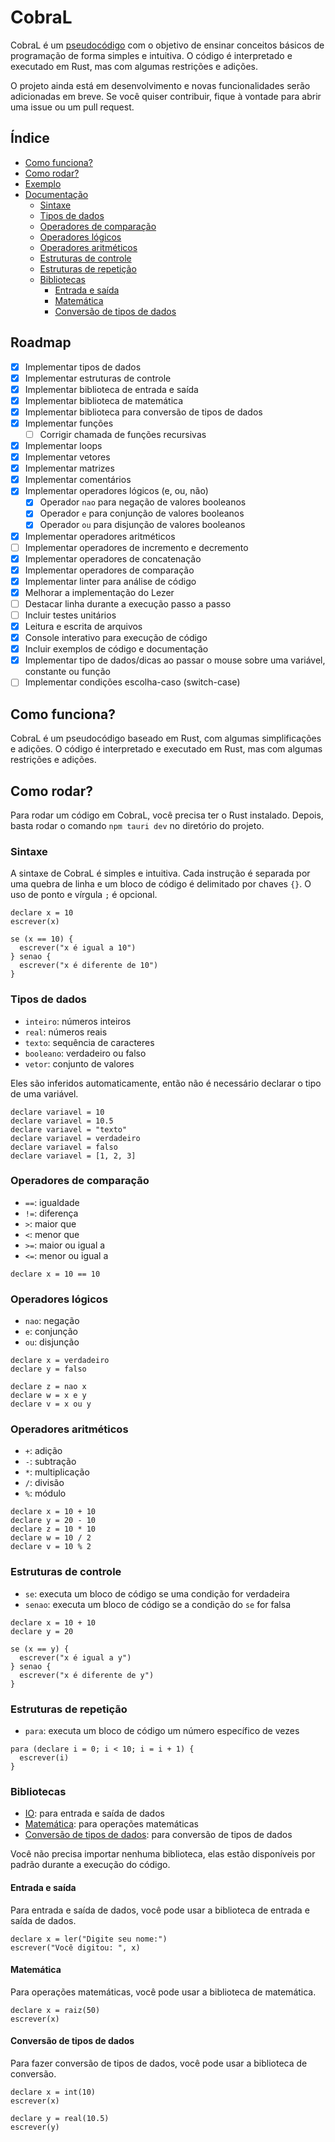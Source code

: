 # CobraL

CobraL é um [pseudocódigo](https://pt.wikipedia.org/wiki/Pseudoc%C3%B3digo) com o objetivo de ensinar conceitos básicos de programação de forma simples e intuitiva. O código é interpretado e executado em Rust, mas com algumas restrições e adições.

O projeto ainda está em desenvolvimento e novas funcionalidades serão adicionadas em breve. Se você quiser contribuir, fique à vontade para abrir uma issue ou um pull request.

## Índice

- [Como funciona?](#como-funciona)
- [Como rodar?](#como-rodar)
- [Exemplo](#exemplo)
- [Documentação](#documentação)
  - [Sintaxe](#sintaxe)
  - [Tipos de dados](#tipos-de-dados)
  - [Operadores de comparação](#operadores-de-comparação)
  - [Operadores lógicos](#operadores-lógicos)
  - [Operadores aritméticos](#operadores-aritméticos)
  - [Estruturas de controle](#estruturas-de-controle)
  - [Estruturas de repetição](#estruturas-de-repetição)
  - [Bibliotecas](#bibliotecas)
    - [Entrada e saída](#entrada-e-saída)
    - [Matemática](#matemática)
    - [Conversão de tipos de dados](#conversão-de-tipos-de-dados)

## Roadmap

- [x] Implementar tipos de dados
- [x] Implementar estruturas de controle
- [x] Implementar biblioteca de entrada e saída
- [x] Implementar biblioteca de matemática
- [x] Implementar biblioteca para conversão de tipos de dados
- [x] Implementar funções
  - [ ] Corrigir chamada de funções recursivas
- [x] Implementar loops
- [x] Implementar vetores
- [x] Implementar matrizes
- [x] Implementar comentários
- [x] Implementar operadores lógicos (e, ou, não)
  - [x] Operador `nao` para negação de valores booleanos
  - [x] Operador `e` para conjunção de valores booleanos
  - [x] Operador `ou` para disjunção de valores booleanos
- [x] Implementar operadores aritméticos
- [ ] Implementar operadores de incremento e decremento
- [x] Implementar operadores de concatenação
- [x] Implementar operadores de comparação
- [x] Implementar linter para análise de código
- [x] Melhorar a implementação do Lezer
- [ ] Destacar linha durante a execução passo a passo
- [ ] Incluir testes unitários
- [x] Leitura e escrita de arquivos
- [x] Console interativo para execução de código
- [x] Incluir exemplos de código e documentação
- [x] Implementar tipo de dados/dicas ao passar o mouse sobre uma variável, constante ou função
- [ ] Implementar condições escolha-caso (switch-case)

## Como funciona?

CobraL é um pseudocódigo baseado em Rust, com algumas simplificações e adições. O código é interpretado e executado em Rust, mas com algumas restrições e adições.

## Como rodar?

Para rodar um código em CobraL, você precisa ter o Rust instalado. Depois, basta rodar o comando `npm tauri dev` no diretório do projeto.

### Sintaxe

A sintaxe de CobraL é simples e intuitiva. Cada instrução é separada por uma quebra de linha e um bloco de código é delimitado por chaves `{}`.
O uso de ponto e vírgula `;` é opcional.

```cobral
declare x = 10
escrever(x)

se (x == 10) {
  escrever("x é igual a 10")
} senao {
  escrever("x é diferente de 10")
}
```

### Tipos de dados

- `inteiro`: números inteiros
- `real`: números reais
- `texto`: sequência de caracteres
- `booleano`: verdadeiro ou falso
- `vetor`: conjunto de valores

Eles são inferidos automaticamente, então não é necessário declarar o tipo de uma variável.

```cobral
declare variavel = 10
declare variavel = 10.5
declare variavel = "texto"
declare variavel = verdadeiro
declare variavel = falso
declare variavel = [1, 2, 3]
```

### Operadores de comparação

- `==`: igualdade
- `!=`: diferença
- `>`: maior que
- `<`: menor que
- `>=`: maior ou igual a
- `<=`: menor ou igual a

```cobral
declare x = 10 == 10
```

### Operadores lógicos

- `nao`: negação
- `e`: conjunção
- `ou`: disjunção

```cobral
declare x = verdadeiro
declare y = falso

declare z = nao x
declare w = x e y
declare v = x ou y
```

### Operadores aritméticos

- `+`: adição
- `-`: subtração
- `*`: multiplicação
- `/`: divisão
- `%`: módulo

```cobral
declare x = 10 + 10
declare y = 20 - 10
declare z = 10 * 10
declare w = 10 / 2
declare v = 10 % 2
```

### Estruturas de controle

- `se`: executa um bloco de código se uma condição for verdadeira
- `senao`: executa um bloco de código se a condição do `se` for falsa

```cobral
declare x = 10 + 10
declare y = 20

se (x == y) {
  escrever("x é igual a y")
} senao {
  escrever("x é diferente de y")
}
```

### Estruturas de repetição

- `para`: executa um bloco de código um número específico de vezes

```cobral
para (declare i = 0; i < 10; i = i + 1) {
  escrever(i)
}
```

### Bibliotecas

- [IO](#entrada-e-saída): para entrada e saída de dados
- [Matemática](#matemática): para operações matemáticas
- [Conversão de tipos de dados](#conversão-de-tipos-de-dados): para conversão de tipos de dados

Você não precisa importar nenhuma biblioteca, elas estão disponíveis por padrão durante a execução do código.

#### Entrada e saída

Para entrada e saída de dados, você pode usar a biblioteca de entrada e saída de dados.

```cobral
declare x = ler("Digite seu nome:")
escrever("Você digitou: ", x)
```

#### Matemática

Para operações matemáticas, você pode usar a biblioteca de matemática.

```cobral
declare x = raiz(50)
escrever(x)
```

#### Conversão de tipos de dados

Para fazer conversão de tipos de dados, você pode usar a biblioteca de conversão.

```cobral
declare x = int(10)
escrever(x)

declare y = real(10.5)
escrever(y)
```
